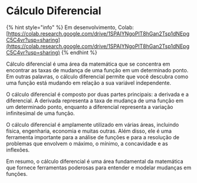 # Cálculo Diferencial

{% hint style="info" %}
Em desenvolvimento, Colab: [https://colab.research.google.com/drive/1SPAIYNgoPlT8hGan2Tsp1dNEpgC5C4vr?usp=sharing](https://colab.research.google.com/drive/1SPAIYNgoPlT8hGan2Tsp1dNEpgC5C4vr?usp=sharing)
{% endhint %}

Cálculo diferencial é uma área da matemática que se concentra em encontrar as taxas de mudança de uma função em um determinado ponto. Em outras palavras, o cálculo diferencial permite que você descubra como uma função está mudando em relação a sua variável independente.

O cálculo diferencial é composto por duas partes principais: a derivada e a diferencial. A derivada representa a taxa de mudança de uma função em um determinado ponto, enquanto a diferencial representa a variação infinitesimal de uma função.

O cálculo diferencial é amplamente utilizado em várias áreas, incluindo física, engenharia, economia e muitas outras. Além disso, ele é uma ferramenta importante para a análise de funções e para a resolução de problemas que envolvem o máximo, o mínimo, a concavidade e as inflexões.

Em resumo, o cálculo diferencial é uma área fundamental da matemática que fornece ferramentas poderosas para entender e modelar mudanças em funções.
